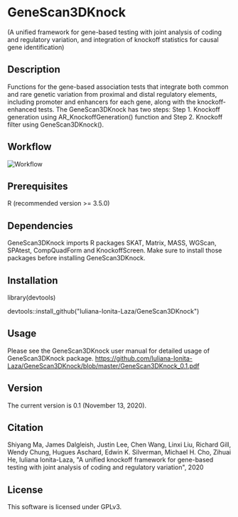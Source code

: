 # GeneScan3DKnock 
(A unified framework for gene-based testing with joint analysis of coding and regulatory variation, and integration of knockoff statistics for causal gene identification)

## Description
Functions for the gene-based association tests that integrate both common and rare genetic variation from proximal and distal regulatory elements, including promoter and enhancers for each gene, along with the knockoff-enhanced tests. The GeneScan3DKnock has two steps: Step 1. Knockoff generation using AR_KnockoffGeneration() function and Step 2. Knockoff filter using GeneScan3DKnock().

## Workflow
![Workflow](https://user-images.githubusercontent.com/57265092/99107266-8c690a80-25b3-11eb-8fe1-ceb388bffa38.jpg)

## Prerequisites
R (recommended version >= 3.5.0)

## Dependencies
GeneScan3DKnock imports R packages SKAT, Matrix, MASS, WGScan, SPAtest, CompQuadForm and KnockoffScreen. Make sure to install those packages before installing GeneScan3DKnock.

## Installation
library(devtools) 

devtools::install_github("Iuliana-Ionita-Laza/GeneScan3DKnock")

## Usage
Please see the GeneScan3DKnock user manual for detailed usage of GeneScan3DKnock package. https://github.com/Iuliana-Ionita-Laza/GeneScan3DKnock/blob/master/GeneScan3DKnock_0.1.pdf

## Version
The current version is 0.1 (November 13, 2020).

## Citation

Shiyang Ma, James Dalgleish, Justin Lee, Chen Wang, Linxi Liu, Richard Gill, Wendy Chung, Hugues Aschard, Edwin K. Silverman, Michael H. Cho, Zihuai He, Iuliana Ionita-Laza, "A unified knockoff framework for gene-based testing with joint analysis of coding and regulatory variation", 2020

## License
This software is licensed under GPLv3.
